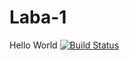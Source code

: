 # Laba-1
Hello World
[![Build Status](https://travis-ci.com/Yahoodza/Laba-1.svg?branch=master)](https://travis-ci.com/Yahoodza/Laba-1)
